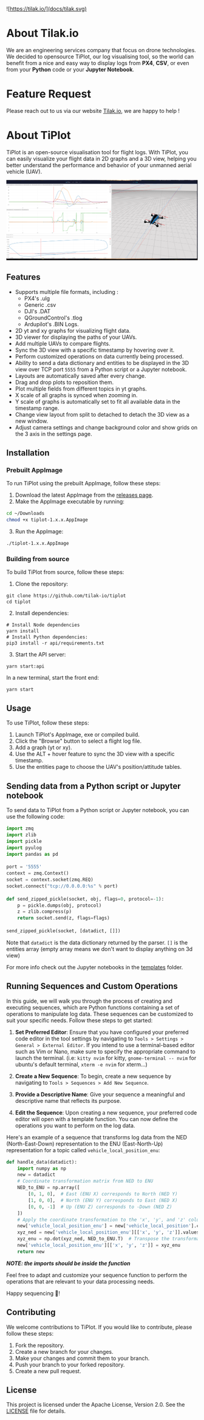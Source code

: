 
![https://tilak.io/](docs/tilak.svg)

# About Tilak.io

We are an engineering services company that focus on drone technologies. 
We decided to opensource TiPlot, our log visualising tool, so the world can benefit from a nice and easy way to display logs from **PX4**, **CSV**, or even from your **Python** code or your **Jupyter Notebook**.

# Feature Request

Please reach out to us via our website [Tilak.io](https://tilak.io/), we are happy to help !

# About TiPlot

TiPlot is an open-source visualisation tool for flight logs. With TiPlot, you can easily visualize your flight data in 2D graphs and a 3D view, helping you better understand the performance and behavior of your unmanned aerial vehicle (UAV).

![Entities](docs/demo.png)

## Features

- Supports multiple file formats, including : 
  - PX4's .ulg
  - Generic .csv
  - DJI's .DAT
  - QGroundControl's .tlog
  - Ardupilot's .BIN Logs.
- 2D yt and xy graphs for visualizing flight data.
- 3D viewer for displaying the paths of your UAVs.
- Add multiple UAVs to compare flights.
- Sync the 3D view with a specific timestamp by hovering over it.
- Perform customized operations on data currently being processed.
- Ability to send a data dictionary and entities to be displayed in the 3D view over TCP port `5555` from a Python script or a Jupyter notebook.
- Layouts are automatically saved after every change.
- Drag and drop plots to reposition them.
- Plot multiple fields from different topics in yt graphs.
- X scale of all graphs is synced when zooming in.
- Y scale of graphs is automatically set to fit all available data in the timestamp range.
- Change view layout from split to detached to detach the 3D view as a new window.
- Adjust camera settings and change background color and show grids on the 3 axis in the settings page.

## Installation

### Prebuilt AppImage

To run TiPlot using the prebuilt AppImage, follow these steps:

1. Download the latest AppImage from the [releases page](https://github.com/tilak-io/tiplot/releases/latest).
2. Make the AppImage executable by running:
```bash 
cd ~/Downloads
chmod +x tiplot-1.x.x.AppImage
```
3. Run the AppImage:
```bash 
./tiplot-1.x.x.AppImage
```

### Building from source

To build TiPlot from source, follow these steps:

1. Clone the repository:
```
git clone https://github.com/tilak-io/tiplot
cd tiplot
```
2. Install dependencies:
```
# Install Node dependencies 
yarn install
# Install Python dependencies:
pip3 install -r api/requirements.txt
```
3. Start the API server:

```
yarn start:api
```
In a new terminal, start the front end: 
```
yarn start
```

## Usage
To use TiPlot, follow these steps:

1. Launch TiPlot's AppImage, exe or compiled build.
2. Click the "Browse" button to select a flight log file.
3. Add a graph (yt or xy).
4. Use the ALT + hover feature to sync the 3D view with a specific timestamp.
5. Use the entities page to choose the UAV's position/attitude tables.

##  Sending data from a Python script or Jupyter notebook
To send data to TiPlot from a Python script or Jupyter notebook, you can use the following code:
```python
import zmq
import zlib
import pickle
import pyulog
import pandas as pd

port = '5555'
context = zmq.Context()
socket = context.socket(zmq.REQ)
socket.connect("tcp://0.0.0.0:%s" % port)

def send_zipped_pickle(socket, obj, flags=0, protocol=-1):
    p = pickle.dumps(obj, protocol)
    z = zlib.compress(p)
    return socket.send(z, flags=flags)

send_zipped_pickle(socket, [datadict, []])
```

Note that `datadict` is the data dictionary returned by the parser.
`[]` is the entities array (empty array means we don't want to display anything on 3d view)

For more info check out the Jupyter notebooks in the [templates](https://github.com/tilak-io/tiplot/blob/main/templates) folder.

## Running Sequences and Custom Operations

In this guide, we will walk you through the process of creating and executing sequences, which are Python functions containing a set of operations to manipulate log data. These sequences can be customized to suit your specific needs. Follow these steps to get started:

1. **Set Preferred Editor**: Ensure that you have configured your preferred code editor in the tool settings by navigating to `Tools > Settings > General > External Editor`. If you intend to use a terminal-based editor such as Vim or Nano, make sure to specify the appropriate command to launch the terminal. (i.e: `kitty nvim` for kitty, `gnome-terminal -- nvim` for ubuntu's default terminal, `xterm -e nvim` for xterm...)

2. **Create a New Sequence**: To begin, create a new sequence by navigating to `Tools > Sequences > Add New Sequence`.

3. **Provide a Descriptive Name**: Give your sequence a meaningful and descriptive name that reflects its purpose.

4. **Edit the Sequence**: Upon creating a new sequence, your preferred code editor will open with a template function. You can now define the operations you want to perform on the log data.

Here's an example of a sequence that transforms log data from the NED (North-East-Down) representation to the ENU (East-North-Up) representation for a topic called `vehicle_local_position_enu`:

```python
def handle_data(datadict):
    import numpy as np
    new = datadict
    # Coordinate transformation matrix from NED to ENU
    NED_to_ENU = np.array([
        [0, 1, 0],  # East (ENU X) corresponds to North (NED Y)
        [1, 0, 0],  # North (ENU Y) corresponds to East (NED X)
        [0, 0, -1]  # Up (ENU Z) corresponds to -Down (NED Z)
    ])
    # Apply the coordinate transformation to the 'x', 'y', and 'z' columns
    new['vehicle_local_position_enu'] = new['vehicle_local_position'].copy()
    xyz_ned = new['vehicle_local_position_enu'][['x', 'y', 'z']].values
    xyz_enu = np.dot(xyz_ned, NED_to_ENU.T)  # Transpose the transformation matrix for NED to ENU
    new['vehicle_local_position_enu'][['x', 'y', 'z']] = xyz_enu
    return new
```

***NOTE: the imports should be inside the function***

Feel free to adapt and customize your sequence function to perform the operations that are relevant to your data processing needs.

Happy sequencing 🎉!

## Contributing
We welcome contributions to TiPlot. If you would like to contribute, please follow these steps:

1. Fork the repository.
2. Create a new branch for your changes.
3. Make your changes and commit them to your branch.
4. Push your branch to your forked repository.
5. Create a new pull request.

## License
This project is licensed under the Apache License, Version 2.0. See the [LICENSE](https://github.com/tilak-io/tiplot/blob/main/LICENSE.md) file for details.
